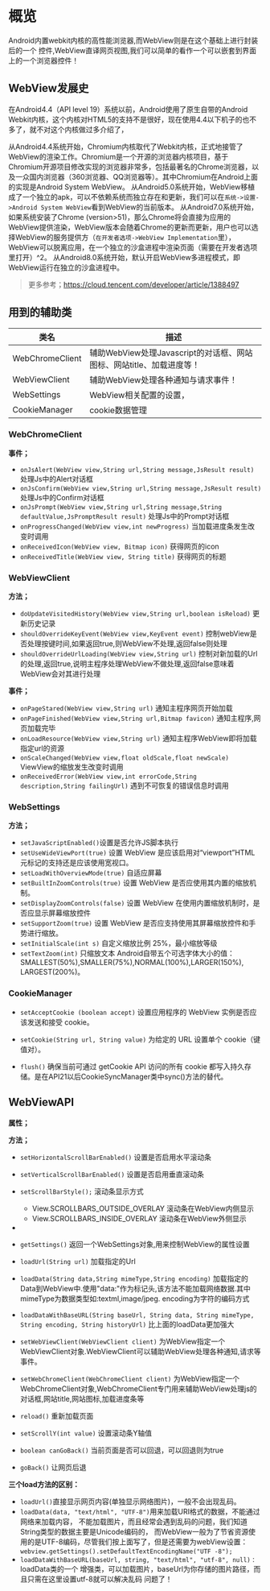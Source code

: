# 概览

Android内置webkit内核的高性能浏览器,而WebView则是在这个基础上进行封装后的一个 控件,WebView直译网页视图,我们可以简单的看作一个可以嵌套到界面上的一个浏览器控件！

## WebView发展史

 在Android4.4（API level 19）系统以前，Android使用了原生自带的Android Webkit内核，这个内核对HTML5的支持不是很好，现在使用4.4以下机子的也不多了，就不对这个内核做过多介绍了，

从Android4.4系统开始，Chromium内核取代了Webkit内核，正式地接管了WebView的渲染工作。Chromium是一个开源的浏览器内核项目，基于Chromium开源项目修改实现的浏览器非常多，包括最著名的Chrome浏览器，以及一众国内浏览器（360浏览器、QQ浏览器等）。其中Chromium在Android上面的实现是Android System WebView。
 从Android5.0系统开始，WebView移植成了一个独立的apk，可以不依赖系统而独立存在和更新，我们可以在`系统->设置->Android System WebView`看到WebView的当前版本。
 从Android7.0系统开始，如果系统安装了Chrome (version>51)，那么Chrome将会直接为应用的WebView提供渲染，WebView版本会随着Chrome的更新而更新，用户也可以选择WebView的服务提供方（`在开发者选项->WebView Implementation`里），WebView可以脱离应用，在一个独立的沙盒进程中渲染页面（需要在开发者选项里打开）^2。
 从Android8.0系统开始，默认开启WebView多进程模式，即WebView运行在独立的沙盒进程中。

> 更多参考；https://cloud.tencent.com/developer/article/1388497

## 用到的辅助类

| 类名            | 描述                                                         |
| --------------- | ------------------------------------------------------------ |
| WebChromeClient | 辅助WebView处理Javascript的对话框、网站图标、网站title、加载进度等！ |
| WebViewClient   | 辅助WebView处理各种通知与请求事件！                          |
| WebSettings     | WebView相关配置的设置，                                      |
| CookieManager   | cookie数据管理                                               |

### WebChromeClient

**事件；**

- `onJsAlert(WebView view,String url,String message,JsResult result)`	处理Js中的Alert对话框
- `onJsConfirm(WebView view,String url,String message,JsResult result)`	处理Js中的Confirm对话框
- `onJsPrompt(WebView view,String url,String message,String defaultValue,JsPromptResult result)`	处理Js中的Prompt对话框
- `onProgressChanged(WebView view,int newProgress)`	当加载进度条发生改变时调用
- `onReceivedIcon(WebView view, Bitmap icon)`	获得网页的icon
- `onReceivedTitle(WebView view, String title)`	获得网页的标题



### WebViewClient

**方法；**

- `doUpdateVisitedHistory(WebView view,String url,boolean isReload)`	更新历史记录
- `shouldOverrideKeyEvent(WebView view,KeyEvent event)`	控制webView是否处理按键时间,如果返回true,则WebView不处理,返回false则处理
- `shouldOverrideUrlLoading(WebView view,String url)`	控制对新加载的Url的处理,返回true,说明主程序处理WebView不做处理,返回false意味着WebView会对其进行处理

**事件；**

- `onPageStared(WebView view,String url)`	通知主程序网页开始加载
- `onPageFinished(WebView view,String url,Bitmap favicon)`	通知主程序,网页加载完毕
- `onLoadResource(WebView view,String url)`	通知主程序WebView即将加载指定url的资源
- `onScaleChanged(WebView view,float oldScale,float newScale)`	ViewView的缩放发生改变时调用
- `onReceivedError(WebView view,int errorCode,String description,String failingUrl)`	遇到不可恢复的错误信息时调用



### WebSettings

**方法；**

- `setJavaScriptEnabled()`设置是否允许JS脚本执行
- `setUseWideViewPort(true)` 设置 WebView 是应该启用对“viewport”HTML 元标记的支持还是应该使用宽视口。
- `setLoadWithOverviewMode(true)` 自适应屏幕
-  `setBuiltInZoomControls(true)`  设置 WebView 是否应使用其内置的缩放机制。
- `setDisplayZoomControls(false)` 设置 WebView 在使用内置缩放机制时，是否应显示屏幕缩放控件
- `setSupportZoom(true)` 设置 WebView 是否应支持使用其屏幕缩放控件和手势进行缩放。
- `setInitialScale(int s)` 自定义缩放比例 25%，最小缩放等级
- `setTextZoom(int)` 只缩放文本 Android自带五个可选字体大小的值：SMALLEST(50%),SMALLER(75%),NORMAL(100%),LARGER(150%), LARGEST(200%)。

### CookieManager

- `setAcceptCookie (boolean accept)` 设置应用程序的 WebView 实例是否应该发送和接受 cookie。

- `setCookie(String url, String value)` 为给定的 URL 设置单个 cookie（键值对）。
- `flush()` 确保当前可通过 getCookie API 访问的所有 cookie 都写入持久存储。是在API21以后CookieSyncManager类中sync()方法的替代。

## WebViewAPI

**属性；**



**方法；**

- `setHorizontalScrollBarEnabled()` 设置是否启用水平滚动条
- `setVerticalScrollBarEnabled()` 设置是否启用垂直滚动条
- `setScrollBarStyle();` 滚动条显示方式
  - View.SCROLLBARS_OUTSIDE_OVERLAY  滚动条在WebView内侧显示
  - View.SCROLLBARS_INSIDE_OVERLAY 滚动条在WebView外侧显示
- 

- `getSettings()`	返回一个WebSettings对象,用来控制WebView的属性设置
- `loadUrl(String url)`	加载指定的Url
- `loadData(String data,String mimeType,String encoding)`	加载指定的Data到WebView中.使用"data:"作为标记头,该方法不能加载网络数据.其中mimeType为数据类型如:textml,image/jpeg. encoding为字符的编码方式
- `loadDataWithBaseURL(String baseUrl, String data, String mimeType, String encoding, String historyUrl)` 	比上面的loadData更加强大
- `setWebViewClient(WebViewClient client)`	为WebView指定一个WebViewClient对象.WebViewClient可以辅助WebView处理各种通知,请求等事件。
- `setWebChromeClient(WebChromeClient client)`	为WebView指定一个WebChromeClient对象,WebChromeClient专门用来辅助WebView处理js的对话框,网站title,网站图标,加载进度条等

- `reload()` 重新加载页面
- `setScrollY(int value)` 设置滚动条Y轴值
- `boolean canGoBack()` 当前页面是否可以回退，可以回退则为true
- `goBack()` 让网页后退

**三个load方法的区别：**

- `loadUrl()`直接显示网页内容(单独显示网络图片)，一般不会出现乱码。
- `loadData(data, "text/html", "UTF-8")`用来加载URI格式的数据，不能通过网络来加载内容， 不能加载图片，而且经常会遇到乱码的问题，我们知道String类型的数据主要是Unicode编码的， 而WebView一般为了节省资源使用的是UTF-8编码，尽管我们按上面写了，但是还需要为webView设置： `webview.getSettings().setDefaultTextEncodingName("UTF -8");` 
- `loadDataWithBaseURL(baseUrl, string, "text/html", "utf-8", null)：`loadData类的一个 增强类，可以加载图片，baseUrl为你存储的图片路径，而且只需在这里设置utf-8就可以解决乱码 问题了！























